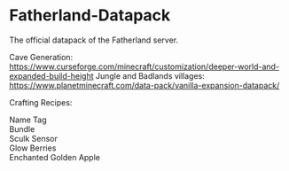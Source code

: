# Fatherland-Datapack
The official datapack of the Fatherland server.

Cave Generation: https://www.curseforge.com/minecraft/customization/deeper-world-and-expanded-build-height
Jungle and Badlands villages: https://www.planetminecraft.com/data-pack/vanilla-expansion-datapack/

Crafting Recipes:

Name Tag<br />
Bundle<br />
Sculk Sensor<br />
Glow Berries<br />
Enchanted Golden Apple
